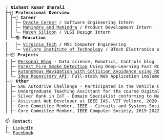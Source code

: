 <pre>

💡 <b>Nishant Kumar Bharali</b> 
├─🚀 <b>Professional Overview</b> 
│ ├─💼 <b>Career</b>
│ │ ├─ <a href="https://www.cerner.com/">Oracle Cerner</a> / Software Engineering Intern 
│ │ ├─ <a href="https://www.mahindra.com/">Mahindra and Mahindra</a> / Product Development Intern 
│ │ └─ <a href="https://www.maven-silicon.com/">Maven Silicon</a> / VLSI Design Intern 
│ └─📚 <b>Education</b>  
│   ├─ <a href="https://www.vt.edu/">Virginia Tech</a> / MSc Computer Engineering 
│   └─ <a href="https://vit.ac.in/">Vellore Institute of Technology</a> / BTech Electronics and Communication Engineering
├─📦 <b>Projects</b>  
│ ├─ <a href="https://nishantbharali.github.io/Blog/">Personal Blog</a> - Data science, Robotics, Controls blog  
│ ├─ <a href="https://github.com/NishantBharali/Forest-Fire-Smoke-Detection-Using-Computer-Vision-and-Deep-Learning">Forest Fire Smoke Detection</a> Using Deep-Learning Fast RCNN inception v2 & SSD Mobilenet v2
│ ├─ <a href="https://drive.google.com/file/d/1D0Mfpe8zFq1wjk3hQN1IYfh2tzWJSP8p/view">Autonomous Navigation with Collision Avoidance using ROS</a>
│ └─ <a href="https://github.com/NishantBharali/Oralce-Cerner-API">Idea Repository API</a>: Full-stack Web Application implementing C.R.U.D. and implementing CI/CD using pipeline automation upon Jenkins
├─💡 <b>Other</b>
│ ├─ SAE Autodrive Challenge - Participated in the Vehicle Control and testing sub-team under working on Q21-22 cycle learning through training and workshops on topics like Machine Vision, ROS2 and MATLAB GUIs  
│ ├─ Undergraduate Teaching Assistant for the course Digital Logic Design (ECE2003), VIT Vellore (2019-2021)
│ ├─ Silver Rank in IoT - Domain Specialist conforming to National Skills Qualifications Framework Level 8, 2021
│ ├─ Assistant Web Developer at IEEE IAS, VIT Vellore, 2020
│ ├─ Core Committee Member, IEEE - Circuits and Systems Society, 2019-2020
│ ├─ Core Committee Member, IEEE Computer Society, 2019-2022 

📫 <b>Contact</b>:   
├─ <a href="https://www.linkedin.com/in/nishant-kumar-bharali/">LinkedIn</a>  
└─ <a href="https://www.facebook.com/profile.php?id=61550884612561">Facebook</a>   

</pre>
